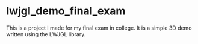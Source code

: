 # lwjgl_demo_final_exam
This is a project I made for my final exam in college. It is a simple 3D demo written using the LWJGL library.
